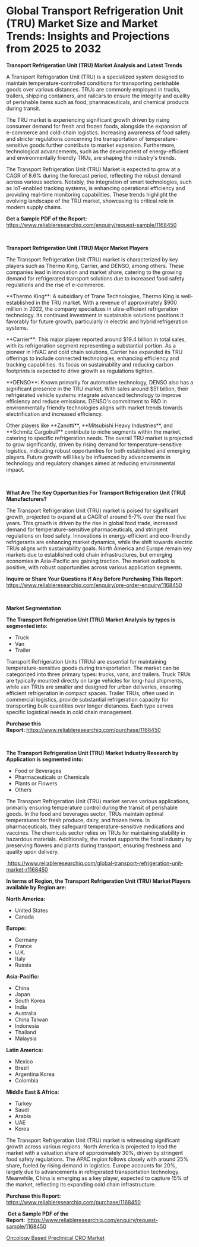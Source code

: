 <p><h1>Global Transport Refrigeration Unit (TRU) Market Size and Market Trends: Insights and Projections from 2025 to 2032</h1></p><p><strong>Transport Refrigeration Unit (TRU) Market Analysis and Latest Trends</strong></p>
<p><p>A Transport Refrigeration Unit (TRU) is a specialized system designed to maintain temperature-controlled conditions for transporting perishable goods over various distances. TRUs are commonly employed in trucks, trailers, shipping containers, and railcars to ensure the integrity and quality of perishable items such as food, pharmaceuticals, and chemical products during transit.</p><p>The TRU market is experiencing significant growth driven by rising consumer demand for fresh and frozen foods, alongside the expansion of e-commerce and cold-chain logistics. Increasing awareness of food safety and stricter regulations concerning the transportation of temperature-sensitive goods further contribute to market expansion. Furthermore, technological advancements, such as the development of energy-efficient and environmentally friendly TRUs, are shaping the industry's trends.</p><p>The Transport Refrigeration Unit (TRU) Market is expected to grow at a CAGR of 8.6% during the forecast period, reflecting the robust demand across various sectors. Notably, the integration of smart technologies, such as IoT-enabled tracking systems, is enhancing operational efficiency and providing real-time monitoring capabilities. These trends highlight the evolving landscape of the TRU market, showcasing its critical role in modern supply chains.</p></p>
<p><strong>Get a Sample PDF of the Report:&nbsp;</strong> <a href="https://www.reliableresearchiq.com/enquiry/request-sample/1168450?utm_campaign=2758&utm_medium=2&utm_source=Github&utm_content=ia&utm_term=29032025&utm_id=transport-refrigeration-unit-tru">https://www.reliableresearchiq.com/enquiry/request-sample/1168450</a></p>
<p>&nbsp;</p>
<p><strong>Transport Refrigeration Unit (TRU) Major Market Players</strong></p>
<p><p>The Transport Refrigeration Unit (TRU) market is characterized by key players such as Thermo King, Carrier, and DENSO, among others. These companies lead in innovation and market share, catering to the growing demand for refrigerated transport solutions due to increased food safety regulations and the rise of e-commerce.</p><p>**Thermo King**: A subsidiary of Trane Technologies, Thermo King is well-established in the TRU market. With a revenue of approximately $900 million in 2022, the company specializes in ultra-efficient refrigeration technology. Its continued investment in sustainable solutions positions it favorably for future growth, particularly in electric and hybrid refrigeration systems.</p><p>**Carrier**: This major player reported around $19.4 billion in total sales, with its refrigeration segment representing a substantial portion. As a pioneer in HVAC and cold chain solutions, Carrier has expanded its TRU offerings to include connected technologies, enhancing efficiency and tracking capabilities. Its focus on sustainability and reducing carbon footprints is expected to drive growth as regulations tighten.</p><p>**DENSO**: Known primarily for automotive technology, DENSO also has a significant presence in the TRU market. With sales around $51 billion, their refrigerated vehicle systems integrate advanced technology to improve efficiency and reduce emissions. DENSO's commitment to R&D in environmentally friendly technologies aligns with market trends towards electrification and increased efficiency.</p><p>Other players like **Zanotti**, **Mitsubishi Heavy Industries**, and **Schmitz Cargobull** contribute to niche segments within the market, catering to specific refrigeration needs. The overall TRU market is projected to grow significantly, driven by rising demand for temperature-sensitive logistics, indicating robust opportunities for both established and emerging players. Future growth will likely be influenced by advancements in technology and regulatory changes aimed at reducing environmental impact.</p></p>
<p>&nbsp;</p>
<p><strong>What Are The Key Opportunities For Transport Refrigeration Unit (TRU) Manufacturers?</strong></p>
<p><p>The Transport Refrigeration Unit (TRU) market is poised for significant growth, projected to expand at a CAGR of around 5-7% over the next five years. This growth is driven by the rise in global food trade, increased demand for temperature-sensitive pharmaceuticals, and stringent regulations on food safety. Innovations in energy-efficient and eco-friendly refrigerants are enhancing market dynamics, while the shift towards electric TRUs aligns with sustainability goals. North America and Europe remain key markets due to established cold chain infrastructures, but emerging economies in Asia-Pacific are gaining traction. The market outlook is positive, with robust opportunities across various application segments.</p></p>
<p><strong>Inquire or Share Your Questions If Any Before Purchasing This Report:</strong> <a href="https://www.reliableresearchiq.com/enquiry/pre-order-enquiry/1168450?utm_campaign=2758&utm_medium=2&utm_source=Github&utm_content=ia&utm_term=29032025&utm_id=transport-refrigeration-unit-tru">https://www.reliableresearchiq.com/enquiry/pre-order-enquiry/1168450</a></p>
<p>&nbsp;</p>
<p><strong>Market Segmentation</strong></p>
<p><strong>The Transport Refrigeration Unit (TRU) Market Analysis by types is segmented into:</strong></p>
<p><ul><li>Truck</li><li>Van</li><li>Trailer</li></ul></p>
<p><p>Transport Refrigeration Units (TRUs) are essential for maintaining temperature-sensitive goods during transportation. The market can be categorized into three primary types: trucks, vans, and trailers. Truck TRUs are typically mounted directly on large vehicles for long-haul shipments, while van TRUs are smaller and designed for urban deliveries, ensuring efficient refrigeration in compact spaces. Trailer TRUs, often used in commercial logistics, provide substantial refrigeration capacity for transporting bulk quantities over longer distances. Each type serves specific logistical needs in cold chain management.</p></p>
<p><strong>Purchase this Report:&nbsp;</strong><a href="https://www.reliableresearchiq.com/purchase/1168450?utm_campaign=2758&utm_medium=2&utm_source=Github&utm_content=ia&utm_term=29032025&utm_id=transport-refrigeration-unit-tru">https://www.reliableresearchiq.com/purchase/1168450</a></p>
<p>&nbsp;</p>
<p><strong>The Transport Refrigeration Unit (TRU) Market Industry Research by Application is segmented into:</strong></p>
<p><ul><li>Food or Beverages</li><li>Pharmaceuticals or Chemicals</li><li>Plants or Flowers</li><li>Others</li></ul></p>
<p><p>The Transport Refrigeration Unit (TRU) market serves various applications, primarily ensuring temperature control during the transit of perishable goods. In the food and beverages sector, TRUs maintain optimal temperatures for fresh produce, dairy, and frozen items. In pharmaceuticals, they safeguard temperature-sensitive medications and vaccines. The chemicals sector relies on TRUs for maintaining stability in hazardous materials. Additionally, the market supports the floral industry by preserving flowers and plants during transport, ensuring freshness and quality upon delivery.</p></p>
<p><a href="https://www.reliableresearchiq.com/global-transport-refrigeration-unit-market-r1168450?utm_campaign=2758&utm_medium=2&utm_source=Github&utm_content=ia&utm_term=29032025&utm_id=transport-refrigeration-unit-tru">&nbsp;https://www.reliableresearchiq.com/global-transport-refrigeration-unit-market-r1168450</a></p>
<p><strong>In terms of Region, the Transport Refrigeration Unit (TRU) Market Players available by Region are:</strong></p>
<p>
    <p> <strong> North America: </strong>
        <ul>
            <li>United States</li>
            <li>Canada</li>
        </ul>
        </p> 
    <p> <strong> Europe: </strong>
        <ul>
            <li>Germany</li>
            <li>France</li>
            <li>U.K.</li>
            <li>Italy</li>
            <li>Russia</li>
        </ul>
        </p> 
    <p> <strong> Asia-Pacific: </strong>
        <ul>
            <li>China</li>
            <li>Japan</li>
            <li>South Korea</li>
            <li>India</li>
            <li>Australia</li>
            <li>China Taiwan</li>
            <li>Indonesia</li>
            <li>Thailand</li>
            <li>Malaysia</li>
        </ul>
        </p> 
    <p> <strong> Latin America: </strong>
        <ul>
            <li>Mexico</li>
            <li>Brazil</li>
            <li>Argentina Korea</li>
            <li>Colombia</li>
        </ul>
        </p> 
    <p> <strong> Middle East & Africa: </strong>
        <ul>
            <li>Turkey</li>
            <li>Saudi</li>
            <li>Arabia</li>
            <li>UAE</li>
            <li>Korea</li>
        </ul>
    </p>
    </p>
<p><p>The Transport Refrigeration Unit (TRU) market is witnessing significant growth across various regions. North America is projected to lead the market with a valuation share of approximately 30%, driven by stringent food safety regulations. The APAC region follows closely with around 25% share, fueled by rising demand in logistics. Europe accounts for 20%, largely due to advancements in refrigerated transportation technology. Meanwhile, China is emerging as a key player, expected to capture 15% of the market, reflecting its expanding cold chain infrastructure.</p></p>
<p><strong>Purchase this Report: </strong><a href="https://www.reliableresearchiq.com/purchase/1168450?utm_campaign=2758&utm_medium=2&utm_source=Github&utm_content=ia&utm_term=29032025&utm_id=transport-refrigeration-unit-tru">https://www.reliableresearchiq.com/purchase/1168450</a></p>
<p>&nbsp;<strong>Get a Sample PDF of the Report:&nbsp;&nbsp;</strong><a href="https://www.reliableresearchiq.com/enquiry/request-sample/1168450?utm_campaign=2758&utm_medium=2&utm_source=Github&utm_content=ia&utm_term=29032025&utm_id=transport-refrigeration-unit-tru">https://www.reliableresearchiq.com/enquiry/request-sample/1168450</a></p>
<p><strong></strong></p>
<p><p><a href="https://github.com/watzondechao/Market-Research-Report-List-1/blob/main/oncology-based-preclinical-cro-market.md?utm_campaign=2758&utm_medium=2&utm_source=Github&utm_content=ia&utm_term=29032025&utm_id=transport-refrigeration-unit-tru">Oncology Based Preclinical CRO Market</a></p></p>